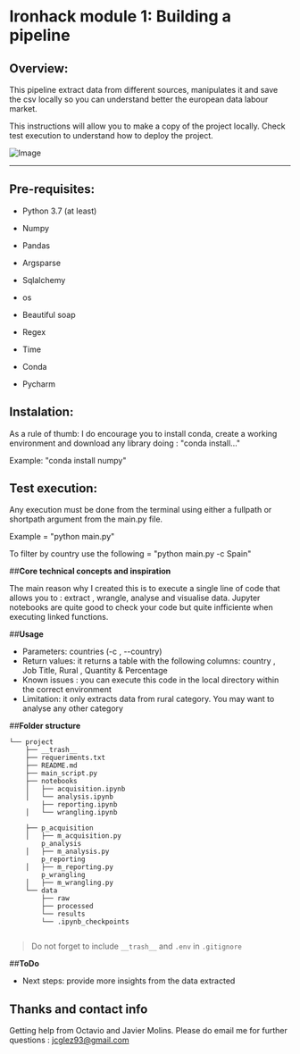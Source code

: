 # Ironhack module 1: Building a pipeline

## **Overview:**
This pipeline extract data from different sources, manipulates it and save the csv locally 
so you can understand better the european data labour market.

This instructions will allow you to make a copy of the project locally.
Check test execution to understand how  to deploy the project.


![Image](https://www.660citynews.com/wp-content/blogs.dir/sites/8/2018/04/10/pipeline.jpg)

---

## **Pre-requisites:**

- Python 3.7 (at least)

- Numpy 

- Pandas

- Argsparse

- Sqlalchemy

- os

- Beautiful soap

- Regex

- Time

- Conda

- Pycharm

## **Instalation:**

As a rule of thumb: I do encourage you to install conda, create a working environment and download any library doing : "conda install..."

Example: "conda install numpy"

## **Test execution:**

Any execution must be done from  the terminal using either a fullpath  or shortpath argument  from the main.py file.

Example = "python main.py"

To filter by country use the following = "python main.py -c Spain"



##**Core technical concepts and inspiration**

The main reason why I created this is to execute a single line of code
that allows you to : extract , wrangle, analyse and visualise data.
Jupyter notebooks are quite good to check your code but quite infficiente when
executing linked functions.

##**Usage**

- Parameters: countries (-c , --country)
- Return values: it returns a table with the following columns: country , Job Title, Rural , Quantity & Percentage
- Known issues : you can execute this code in the local directory within the 
correct environment
- Limitation: it only extracts data from rural category. 
You may want to analyse any other category



##**Folder structure**
```
└── project
    ├── __trash__
    ├── requeriments.txt
    ├── README.md
    ├── main_script.py
    ├── notebooks
    │   ├── acquisition.ipynb
    │   └── analysis.ipynb
        ├── reporting.ipynb
    │   └── wrangling.ipynb

    ├── p_acquisition
    │   ├── m_acquisition.py
        p_analysis
    │   ├── m_analysis.py
        p_reporting
    │   ├── m_reporting.py
        p_wrangling
    │   ├── m_wrangling.py
    └── data
        ├── raw
        ├── processed
        └── results
        └── .ipynb_checkpoints
        

```

> Do not forget to include `__trash__` and `.env` in `.gitignore` 

##**ToDo**
- Next steps: provide more insights from the data extracted



## **Thanks and contact info**
Getting help from Octavio and Javier Molins.
Please do email me for further questions : jcglez93@gmail.com

